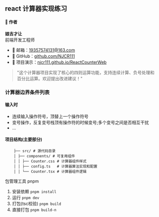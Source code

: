 ## react 计算器实现练习

#### 👤 作者

**娘吉才让**  
前端开发工程师  
- 📧 邮箱：19357574131@163.com
- 💼 GitHub：[github.com/NJCR111](https://github.com/NJCR111)  
- 🎇 项目演示：[njcr111.github.io/ReactCounterWeb](https://njcr111.github.io/ReactCounterWeb/)  

> "这个计算器项目实现了核心的四则运算功能，支持连续计算、负号处理和百分比运算。欢迎提出改进建议！"
>

### 计算器边界条件列表
#### 输入时
* 连续输入操作符号，顶替上一个操作符号
* 变号操作，反复变号栈顶有操作符的时候变号;多个变号之间是否相互干扰
* ...
#### 项目结构(主要部分)

   ```
       ├── src/ # 源代码目录 
       │ ├── components/ # 可复用组件 
       │ │ ├── Counter.css # 计算器组件样式 
       │ │ ├── config.ts   # 计算器算法实现和配置
       │ │ └── Counter.tsx # 计算器组件逻辑 

   ```


包管理工具 pnpm
1. 安装依赖
    `pnpm install`
2. 运行
   `pnpm dev`
3. 打包(tsc校验)
   `pnpm build`
4. 直接打包
   `pnpm build-n`